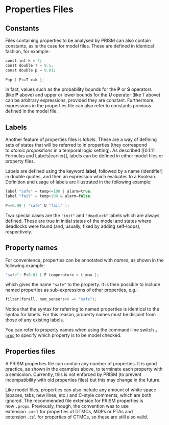 # Properties Files

## Constants
Files containing properties to be analysed by PRISM can also contain constants, as is the case for model files. These are defined in identical fashion, for example:

```c
const int k = 7;  
const double T = 9.5;  
const double p = 0.01;  
  
P<p [ F<=T x=k ];
```

In fact, values such as the probability bounds for the **P** or **S** operators (like **P** above) and upper or lower bounds for the **U** operator (like `T` above) can be arbitrary expressions, provided they are constant. Furthermore, expressions in the properties file can also refer to constants previous defined in the model file.

## Labels
Another feature of properties files is _labels_. These are a way of defining sets of states that will be referred to in properties (they correspond to _atomic propositions_ in a temporal logic setting). As described [[0.1.11 Formulas and Labels|earlier]], labels can be defined in either model files or property files.

Labels are defined using the keyword **label**, followed by a name (identifier) in double quotes, and then an expression which evaluates to a Boolean. Definition and usage of labels are illustrated in the following example:

```c
label "safe" = temp<=100 | alarm=true;  
label "fail" = temp>100 & alarm=false;  
  
P>=0.99 [ "safe" U "fail" ];
```

Two special cases are the `"init"` and `"deadlock"` labels which are always defined. These are true in initial states of the model and states where deadlocks were found (and, usually, fixed by adding self-loops), respectively.

## Property names

For convenience, properties can be annotated with _names_, as shown in the following example:

```c
"safe": P<0.01 [ F temperature > t_max ];
```

which gives the name `"safe"` to the property. It is then possible to include named properties as sub-expressions of other properties, e.g.:

```c
filter(forall, num_sensors>0 => "safe");
```

Notice that the syntax for referring to named properties is identical to the syntax for labels. For this reason, property names must be disjoint from those of any existing labels.

You can refer to property names when using the command-line switch [`-prop`](https://www.prismmodelchecker.org/manual/RunningPRISM/ModelChecking#cl) to specify which property is to be model checked.

## Properties files

A PRISM properties file can contain any number of properties. It is good practice, as shown in the examples above, to terminate each property with a semicolon. Currently, this is not enforced by PRISM (to prevent incompatibility with old properties files) but this may change in the future.

Like model files, properties can also include any amount of white space (spaces, tabs, new lines, etc.) and C-style comments, which are both ignored. The recommended file extension for PRISM properties is now `.props`. Previously, though, the convention was to use extension `.pctl` for properties of DTMCs, MDPs or PTAs and extension `.csl` for properties of CTMCs, so these are still also valid.